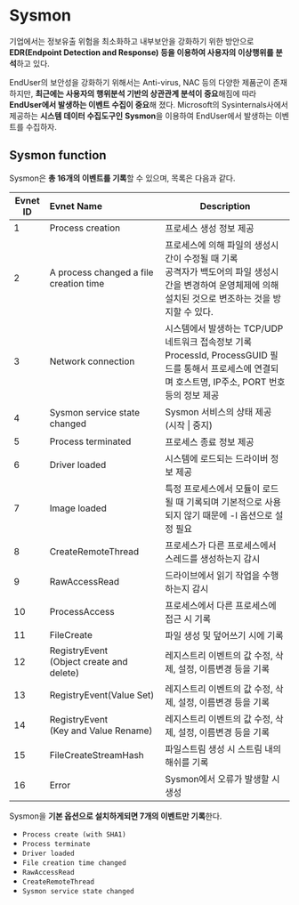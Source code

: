 # Sysmon

기업에서는 정보유출 위험을 최소화하고 내부보안을 강화하기 위한 방안으로 **EDR(Endpoint Detection and Response) 등을 이용하여 사용자의 이상행위를 분석**하고 있다.



EndUser의 보안성을 강화하기 위해서는 Anti-virus, NAC 등의 다양한 제품군이 존재하지만, **최근에는 사용자의 행위분석 기반의 상관관계 분석이 중요**해짐에 따라 **EndUser에서 발생하는 이벤트 수집이 중요**해 졌다. Microsoft의 Sysinternals사에서 제공하는 **시스템 데이터 수집도구인** **Sysmon**을 이용하여 EndUser에서 발생하는 이벤트를 수집하자.



## Sysmon function

Sysmon은 **총 16개의 이벤트를 기록**할 수 있으며, 목록은 다음과 같다.

| Evnet ID | Evnet Name                                    | Description                                                  |
| -------- | :-------------------------------------------- | ------------------------------------------------------------ |
| 1        | Process creation                              | 프로세스 생성 정보 제공                                      |
| 2        | A process changed a file creation time        | 프로세스에 의해 파일의 생성시간이 수정될 때 기록<br />공격자가 백도어의 파일 생성시간을 변경하여 운영체제에 의해 설치된 것으로 변조하는 것을 방지할 수 있다. |
| 3        | Network connection                            | 시스템에서 발생하는 TCP/UDP 네트워크 접속정보 기록<br />ProcessId, ProcessGUID 필드를 통해서 프로세스에 연결되며 호스트명, IP주소, PORT 번호 등의 정보 제공 |
| 4        | Sysmon service state changed                  | Sysmon 서비스의 상태 제공 (시작 \| 중지)                     |
| 5        | Process terminated                            | 프로세스 종료 정보 제공                                      |
| 6        | Driver loaded                                 | 시스템에 로드되는 드라이버 정보 제공                         |
| 7        | Image loaded                                  | 특정 프로세스에서 모듈이 로드될 때 기록되며 기본적으로 사용되지 않기 때문에 -l 옵션으로 설정 필요 |
| 8        | CreateRemoteThread                            | 프로세스가 다른 프로세스에서 스레드를 생성하는지 감시        |
| 9        | RawAccessRead                                 | 드라이브에서 읽기 작업을 수행하는지 감시                     |
| 10       | ProcessAccess                                 | 프로세스에서 다른 프로세스에 접근 시 기록                    |
| 11       | FileCreate                                    | 파일 생성 및 덮어쓰기 시에 기록                              |
| 12       | RegistryEvent<br />(Object create and delete) | 레지스트리 이벤트의 값 수정, 삭제, 설정, 이름변경 등을 기록  |
| 13       | RegistryEvent(Value Set)                      | 레지스트리 이벤트의 값 수정, 삭제, 설정, 이름변경 등을 기록  |
| 14       | RegistryEvent<br />(Key and Value Rename)     | 레지스트리 이벤트의 값 수정, 삭제, 설정, 이름변경 등을 기록  |
| 15       | FileCreateStreamHash                          | 파일스트림 생성 시 스트림 내의 해쉬를 기록                   |
| 16       | Error                                         | Sysmon에서 오류가 발생할 시 생성                             |





Sysmon을 **기본 옵션으로 설치하게되면 7개의 이벤트만 기록**한다.

- `Process create (with SHA1)`
- `Process terminate`
- `Driver loaded`
- `File creation time changed`
- `RawAccessRead`
- `CreateRemoteThread`
- `Sysmon service state changed`